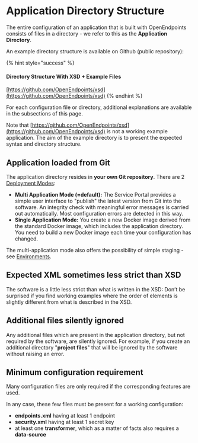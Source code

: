 # Application Directory Structure

The entire configuration of an application that is built with OpenEndpoints consists of files in a directory - we refer to this as the **Application Directory**.

An example directory structure is available on Github (public repository):

{% hint style="success" %}
#### Directory Structure With XSD + Example Files

[https://github.com/OpenEndpoints/xsd](https://github.com/OpenEndpoints/xsd)
{% endhint %}

For each configuration file or directory, additional explanations are available in the subsections of this page.

Note that [https://github.com/OpenEndpoints/xsd](https://github.com/OpenEndpoints/xsd) is not a working example application. The aim of the example directory is to present the expected syntax and directory structure.

## Application loaded from Git

The application directory resides in **your own Git repository**. There are 2 [Deployment Modes](../../installation/docker-container/deployment-modes.md):

* **Multi Application Mode (=default):** The Service Portal provides a simple user interface to "publish" the latest version from Git into the software. An integrity check with meaningful error messages is carried out automatically. Most configuration errors are detected in this way.
* **Single Application Mode:** You create a new Docker image derived from the standard Docker image, which includes the application directory. You need to build a new Docker image each time your configuration has changed.

The multi-application mode also offers the possibility of simple staging - see [Environments](../../usage/environments.md).

## Expected XML sometimes less strict than XSD

The software is a little less strict than what is written in the XSD: Don’t be surprised if you find working examples where the order of elements is slightly different from what is described in the XSD.

## Additional files silently ignored

Any additional files which are present in the application directory, but not required by the software, are silently ignored. For example, if you create an additional directory "**project files**" that will be ignored by the software without raising an error.

## Minimum configuration requirement

Many configuration files are only required if the corresponding features are used.

In any case, these few files must be present for a working configuration:

* **endpoints.xml** having at least 1 endpoint
* **security.xml** having at least 1 secret key
* at least one **transformer**, which as a matter of facts also requires a **data-source**
